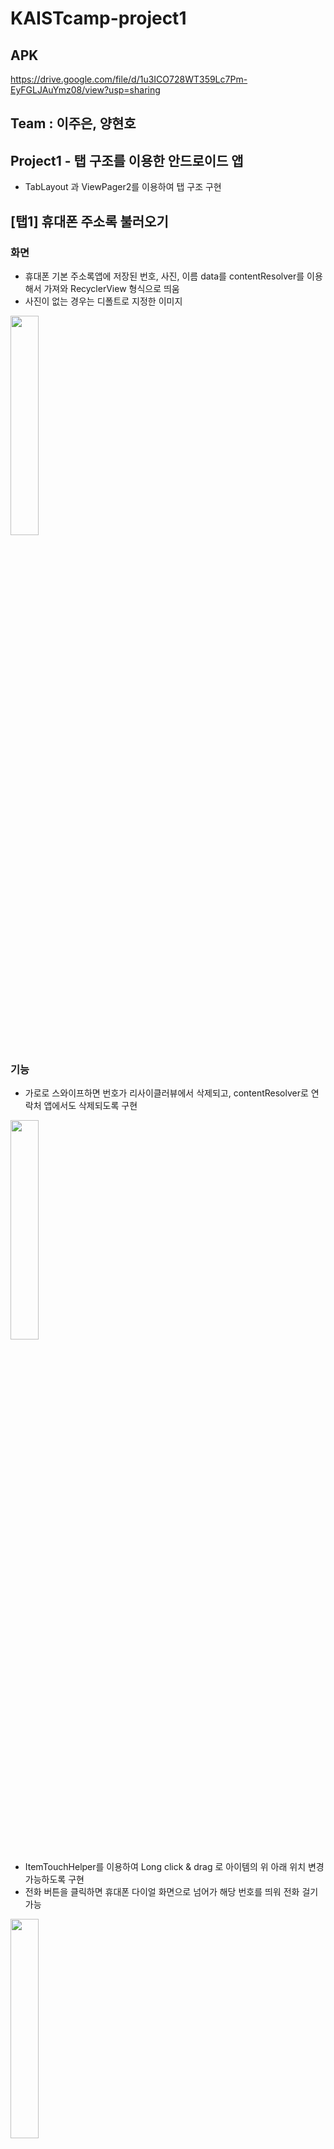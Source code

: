 # KAISTcamp-project1   
## APK
https://drive.google.com/file/d/1u3ICO728WT359Lc7Pm-EyFGLJAuYmz08/view?usp=sharing
## Team : 이주은, 양현호   
## Project1 - 탭 구조를 이용한 안드로이드 앱    
- TabLayout 과 ViewPager2를 이용하여 탭 구조 구현   
   
   
   
## [탭1] 휴대폰 주소록 불러오기   
### 화면   
- 휴대폰 기본 주소록앱에 저장된 번호, 사진, 이름 data를 contentResolver를 이용해서 가져와 RecyclerView 형식으로 띄움
- 사진이 없는 경우는 디폴트로 지정한 이미지
<img src = "https://user-images.githubusercontent.com/77712822/124542052-a070bd80-de5d-11eb-961e-ac890ab981e8.jpg" width="30%" height = "30%">    

### 기능       
- 가로로 스와이프하면 번호가 리사이클러뷰에서 삭제되고, contentResolver로 연락처 앱에서도 삭제되도록 구현
<img src = "https://user-images.githubusercontent.com/77712822/124557405-6d85f400-de74-11eb-83e3-ea6e0f09e405.png" width="30%" height = "30%">   

- ItemTouchHelper를 이용하여 Long click & drag 로 아이템의 위 아래 위치 변경 가능하도록 구현  
- 전화 버튼을 클릭하면 휴대폰 다이얼 화면으로 넘어가 해당 번호를 띄워 전화 걸기 가능   
<img src = "https://user-images.githubusercontent.com/77712822/124542556-8edbe580-de5e-11eb-9f1c-28c821285e88.jpg" width="30%" height = "30%">  
    
    
## [탭2] 갤러리   
### 화면   
- 어플에 저장한 이미지를 두개의 CardView로 나누어서 보여주고, 하나의 카드뷰는 여러 이미지를 RecyclerView로 띄움   
<img src = "https://user-images.githubusercontent.com/77712822/124542132-c39b6d00-de5d-11eb-85d1-f36bdc0d5ecf.jpg" width="30%" height = "30%">
<img src = "https://user-images.githubusercontent.com/77712822/124542153-ce560200-de5d-11eb-8d13-2546e44d6214.jpg" width="30%" height = "30%">

### 기능 
- 이미지를 클릭하면 확대해서 보여줌  
- 스와이프하면 이미지를 넘길 수 있음   
      
         
## [탭3] 모스 부호 변환 및 인식기   
### 기능   
- 출력 : 영어로 메시지를 입력하면 모스부호를 카메라 플래시로 출력     
<img src = "https://user-images.githubusercontent.com/77712822/124542175-da41c400-de5d-11eb-8d02-9aa23c29d6bf.jpg" width="30%" height = "30%"> 

- 디코드 : OpenCV 라이브러리를 이용해 카메라로 빛을 인식하여 모스 부호를 해독하여 메시지 띄움   
<img src = "https://user-images.githubusercontent.com/77712822/124558331-71fedc80-de75-11eb-982d-043cfe1e0bbc.png" width="30%" height ="30%">



